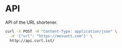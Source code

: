 # API

API of the URL shortener.

```bash
curl -X POST -H "Content-Type: application/json" \
  -d '{"url": "https://mesuutt.com"}' \
  http://api.curl.ist/
```
